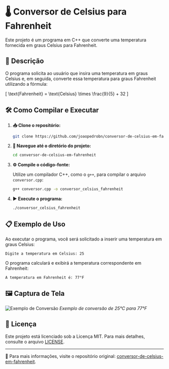 # 🌡️ Conversor de Celsius para Fahrenheit

Este projeto é um programa em C++ que converte uma temperatura fornecida em graus Celsius para Fahrenheit.

## 📝 Descrição

O programa solicita ao usuário que insira uma temperatura em graus Celsius e, em seguida, converte essa temperatura para graus Fahrenheit utilizando a fórmula:

\[ \text{Fahrenheit} = \text{Celsius} \times \frac{9}{5} + 32 \]

## 🛠️ Como Compilar e Executar

1. **📥 Clone o repositório:**

   ```bash
   git clone https://github.com/joaopedrobn/conversor-de-celsius-em-fahrenheit.git
   ```

2. **📂 Navegue até o diretório do projeto:**

   ```bash
   cd conversor-de-celsius-em-fahrenheit
   ```

3. **⚙️ Compile o código-fonte:**

   Utilize um compilador C++, como o `g++`, para compilar o arquivo `conversor.cpp`:

   ```bash
   g++ conversor.cpp -o conversor_celsius_fahrenheit
   ```

4. **▶️ Execute o programa:**

   ```bash
   ./conversor_celsius_fahrenheit
   ```

## 📋 Exemplo de Uso

Ao executar o programa, você será solicitado a inserir uma temperatura em graus Celsius:

```
Digite a temperatura em Celsius: 25
```

O programa calculará e exibirá a temperatura correspondente em Fahrenheit:

```
A temperatura em Fahrenheit é: 77°F
```

## 🖼️ Captura de Tela

![Exemplo de Conversão](https://github.com/joaopedrobn/conversor-de-celsius-em-fahrenheit/raw/main/Screenshot_5.png)
*Exemplo de conversão de 25°C para 77°F*

## 📄 Licença

Este projeto está licenciado sob a Licença MIT. Para mais detalhes, consulte o arquivo [LICENSE](LICENSE).

---
📌 Para mais informações, visite o repositório original: [conversor-de-celsius-em-fahrenheit](https://github.com/joaopedrobn/conversor-de-celsius-em-fahrenheit).

